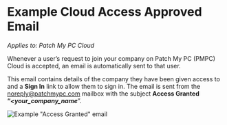 # Example Cloud Access Approved Email

_Applies to: Patch My PC Cloud_

Whenever a user’s request to join your company on Patch My PC (PMPC) Cloud is accepted, an email is automatically sent to that user.

This email contains details of the company they have been given access to and a **Sign In** link to allow them to sign in. The email is sent from the [noreply@patchmypc.com](mailto:noreply@patchmypc.com) mailbox with the subject **Access Granted “**_**\<your\_company\_name**_”.

![Example &#x22;Access Granted&#x22; email](/_images/image-%28612%29.png-"Example-&#x22;Access-Granted&#x22;-email" "Example &#x22;Access Granted&#x22; email")
